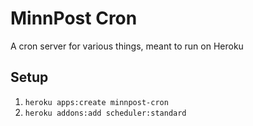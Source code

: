 # MinnPost Cron

A cron server for various things, meant to run on Heroku

## Setup

1. ```heroku apps:create minnpost-cron```
2. ```heroku addons:add scheduler:standard```